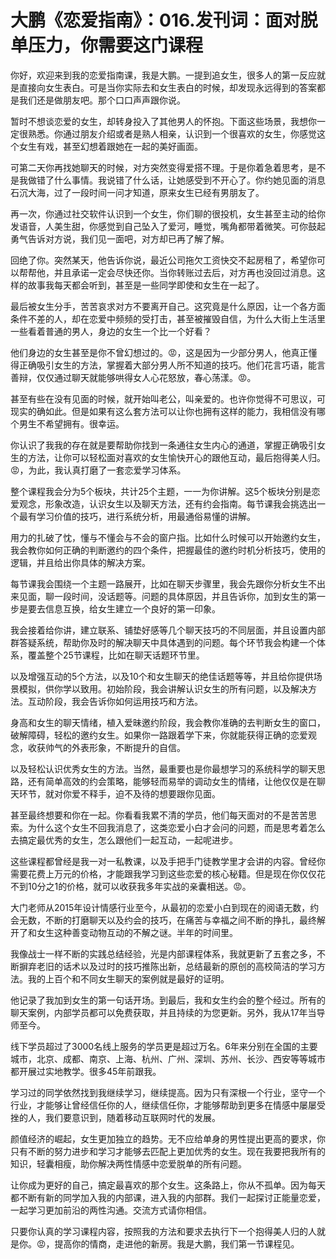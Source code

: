 # 大鹏《恋爱指南》：016.发刊词：面对脱单压力，你需要这门课程

你好，欢迎来到我的恋爱指南课，我是大鹏。一提到追女生，很多人的第一反应就是直接向女生表白。可是当你实际去和女生表白的时候，却发现永远得到的答案都是我们还是做朋友吧。那个口口声声跟你说。

暂时不想谈恋爱的女生，却转身投入了其他男人的怀抱。下面这些场景，我想你一定很熟悉。你通过朋友介绍或者是熟人相亲，认识到一个很喜欢的女生，你感觉这个女生有戏，甚至幻想着跟她在一起的美好画面。

可第二天你再找她聊天的时候，对方突然变得爱搭不理。于是你着急着思考，是不是我做错了什么事情。我说错了什么话，让她感受到不开心了。你约她见面的消息石沉大海，过了一段时间一问才知道，原来女生已经有男朋友了。

再一次，你通过社交软件认识到一个女生，你们聊的很投机，女生甚至主动的给你发语音，人美生甜，你感觉到自己坠入了爱河，睡觉，嘴角都带着微笑。可你鼓起勇气告诉对方说，我们见一面吧，对方却已再了解了解。

回绝了你。突然某天，他告诉你说，最近公司拖欠工资快交不起房租了，希望你可以帮帮他，并且承诺一定会尽快还你。当你转账过去后，对方再也没回过消息。这样的故事我每天都会听到，甚至是一些同学即使和女生在一起了。

最后被女生分手，苦苦哀求对方不要离开自己。这究竟是什么原因，让一个各方面条件不差的人，却在恋爱中频频的受打击，甚至被摧毁自信，为什么大街上生活里一些看着普通的男人，身边的女生一个比一个好看？

他们身边的女生甚至是你不曾幻想过的。😡，这是因为一少部分男人，他真正懂得正确吸引女生的方法，掌握着大部分男人所不知道的技巧。他们花言巧语，能言善辩，仅仅通过聊天就能够哄得女人心花怒放，春心荡漾。😡。

甚至有些在没有见面的时候，就开始叫老公，叫亲爱的。也许你觉得不可思议，可现实的确如此。但是如果有这么套方法可以让你也拥有这样的能力，我相信没有哪个男生不希望拥有。很幸运。

你认识了我我的存在就是要帮助你找到一条通往女生内心的通道，掌握正确吸引女生的方法，让你可以轻松面对喜欢的女生愉快开心的跟他互动，最后抱得美人归。😡，为此，我认真打磨了一套恋爱学习体系。

整个课程我会分为5个板块，共计25个主题，一一为你讲解。这5个板块分别是恋爱观念，形象改造，认识女生以及聊天方法，还有约会指南。每节课我会挑选出一个最有学习价值的技巧，进行系统分析，用最通俗易懂的讲解。

用力的扎破了忱，懂与不懂会与不会的窗户指。比如什么时候可以开始邀约女生，我会教你如何正确的判断邀约的四个条件，把握最佳的邀约时机分析技巧，使用的逻辑，并且给出你具体的解决方案。

每节课我会围绕一个主题一路展开，比如在聊天步骤里，我会先跟你分析女生不出来见面，聊一段时间，没话题等。问题的具体原因，并且告诉你，加到女生的第一步是要去信息互换，给女生建立一个良好的第一印象。

我会接着给你讲，建立联系、铺垫好感等几个聊天技巧的不同层面，并且设置内部群答疑系统，帮助你及时的解决聊天中具体遇到的问题。每个环节我会构建一个体系，覆盖整个25节课程，比如在聊天话题环节里。

以及增强互动的5个方法，以及10个和女生聊天的绝佳话题等等，并且给你提供场景模拟，供你学以致用。初始阶段，我会讲解认识女生的所有问题，以及解决方法。互动阶段，我会告诉你如何运用技巧和方法。

身高和女生的聊天情绪，植入爱昧邀约阶段，我会教你准确的去判断女生的窗口，破解障碍，轻松的邀约女生。如果你一路跟着学下来，你就能获得正确的恋爱观念，收获帅气的外表形象，不断提升的自信。

以及轻松认识优秀女生的方法。当然，最重要也是你最想学习的系统科学的聊天思路，还有简单高效的约会策略，能够轻而易举的调动女生的情绪，让他仅仅是在聊天环节，就对你爱不释手，迫不及待的想要跟你见面。

甚至最终想要和你在一起。你看看我累不清的学员，他们每天面对的不是苦苦思索。为什么这个女生不回我消息了，这类恋爱小白才会问的问题，而是思考着怎么去搞定最优秀的女生，怎么跟他们一起互动，一起呢进步。

这些课程都曾经是我一对一私教课，以及手把手门徒教学里才会讲的内容。曾经你需要花费上万元的价格，才能跟我学习到这些恋爱的核心秘籍。但是现在你仅仅花不到10分之1的价格，就可以收获我多年实战的亲囊相送。😡。

大门老师从2015年设计情感行业至今，从最初的恋爱小白到现在的阅语无数，约会无数，不断的打磨聊天以及约会的技巧，在痛苦与幸福之间不断的挣扎，最终解开了和女生这种善变动物互动的不解之谜。半年的时间里。

我像战士一样不断的实践总结经验，光是内部课程体系，我就更新了五套之多，不断摒弃老旧的话术以及过时的技巧推陈出新，总结最新的原创的高校简洁的学习方法。我的上百个和不同女生聊天的案例就是最好的证明。

他记录了我加到女生的第一句话开场。到最后，我和女生约会的整个经过。所有的聊天案例，内部学员都可以免费获取，并且持续的为您更新。另外，我从17年当导师至今。

线下学员超过了3000名线上服务的学员更是超过万名。6年来分别在全国的主要城市，北京、成都、南京、上海、杭州、广州、深圳、苏州、长沙、西安等等城市都开展过实地教学。很多45年前跟我。

学习过的同学依然找到我继续学习，继续提高。因为只有深根一个行业，坚守一个行业，才能够让曾经信任你的人，继续信任你，才能够帮助到更多在情感中屡屡受挫的人，我们要意识到，随着移动互联网时代的发展。

颜值经济的崛起，女生更加独立的趋势。无不应给单身的男性提出更高的要求，你只有不断的努力进步和学习才能够去匹配上更加优秀的女生。现在我要把我所有的知识，轻囊相瘦，助你解决两性情感中恋爱脱单的所有问题。

让你成为更好的自己，搞定最喜欢的那个女生。这条路上，你从不孤单。因为每天都不断有新的同学加入我的内部课，进入我的内部群。我们一起探讨正能量恋爱，一起学习更加前沿的两性沟通。交流方式请你相信。

只要你认真的学习课程内容，按照我的方法和要求去执行下一个抱得美人归的人就是你。😡，提高你的情商，走进他的新房。我是大鹏，我们第一节课程见。

